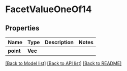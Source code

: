 # FacetValueOneOf14

## Properties

Name | Type | Description | Notes
------------ | ------------- | ------------- | -------------
**point** | **Vec<f64>** |  | 

[[Back to Model list]](../README.md#documentation-for-models) [[Back to API list]](../README.md#documentation-for-api-endpoints) [[Back to README]](../README.md)


